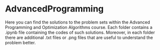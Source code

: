 # AdvancedProgramming
Here you can find the solutions to the problem sets within the Advanced Programming and Optimization Algorithms course.
Each folder contains a .ipynb file containing the codes of such solutions. Moreover, in each folder there are additional .txt files or .png files that are useful to understand the problem better.
